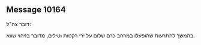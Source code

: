 ## Message 10164

דובר צה"ל:

בהמשך להתרעות שהופעלו במרחב כרם שלום על ירי רקטות וטילים, מדובר בזיהוי שווא.

